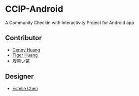 # CCIP-Android

A Community Checkin with Interactivity Project for Android app

## Contributor

* [Denny Huang](https://github.com/denny0223)
* [Tiger Huang](https://github.com/TigerHuang)
* [腹黒い茶](https://github.com/Haraguroicha)

## Designer

* [Estelle Chen](https://github.com/moomyiting)
